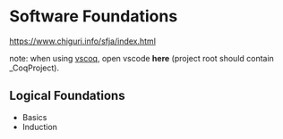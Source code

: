 # Software Foundations

https://www.chiguri.info/sfja/index.html

note: when using [vscoq](https://github.com/coq-community/vscoq), open vscode **here** (project root should contain _CoqProject).

## Logical Foundations

- Basics
- Induction

